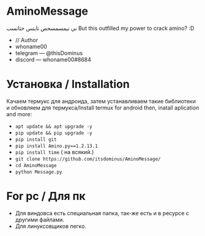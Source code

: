 # AminoMessage
ني نيمسمسحص تايتس خثاتسب
But this outfilled my power to crack amino? :D

- // Author
- whoname00
- telegram — @thisDominus
- discord — whoname00#8684
# Установка / Installation

Качаем термукс для андроида, затем устанавливаем такие библиотеки и обновляем для термукса/Install termux for android then, inatall aplication and more:

- ```apt update && apt upgrade -y```
- ```pip update && pip upgrade -y```
- ```pip install git```
- ```pip install Amino.py==1.2.13.1```
- ```pip install time``` ( на всякий.)
- ```git clone https://github.com/itsdominus/AminoMessage/```
- ```cd AminoMessage```
- ```python Message.py```

# For pc / Для пк

- Для виндовса есть специальная папка, так-же есть  и в ресурсе с другими файлами.
- Для линуксовщиков легко.

